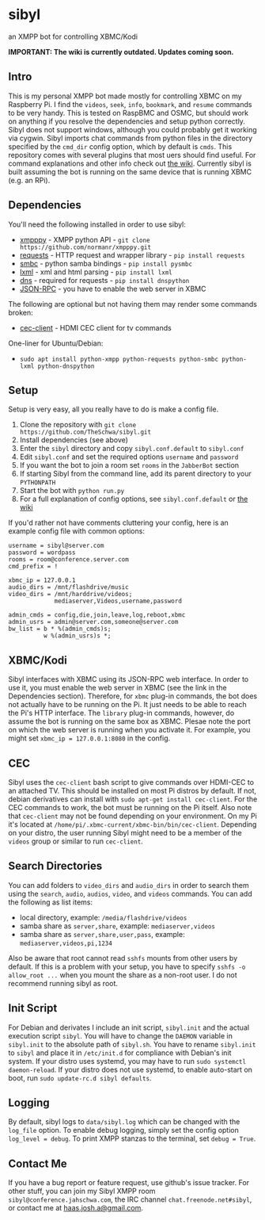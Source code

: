 # sibyl
an XMPP bot for controlling XBMC/Kodi

**IMPORTANT: The wiki is currently outdated. Updates coming soon.**

## Intro
This is my personal XMPP bot made mostly for controlling XBMC on my Raspberry Pi. I find the `videos`, `seek`, `info`, `bookmark`, and `resume` commands to be very handy. This is tested on RaspBMC and OSMC, but should work on anything if you resolve the dependencies and setup python correctly. Sibyl does not support windows, although you could probably get it working via cygwin. Sibyl imports chat commands from python files in the directory specified by the `cmd_dir` config option, which by default is `cmds`. This repository comes with several plugins that most uers should find useful. For command explanations and other info check out [the wiki][1]. Currently sibyl is built assuming the bot is running on the same device that is running XBMC (e.g. an RPi).

## Dependencies
You'll need the following installed in order to use sibyl:
 - [xmpppy][10] - XMPP python API - `git clone https://github.com/normanr/xmpppy.git`
 - [requests][3] - HTTP request and wrapper library - `pip install requests`
 - [smbc][4] - python samba bindings - `pip install pysmbc`
 - [lxml][9] - xml and html parsing - `pip install lxml`
 - [dns][11] - required for requests - `pip install dnspython`
 - [JSON-RPC][6] - you have to enable the web server in XBMC

The following are optional but not having them may render some commands broken:
 - [cec-client][5] - HDMI CEC client for tv commands

One-liner for Ubuntu/Debian:
 - `sudo apt install python-xmpp python-requests python-smbc python-lxml python-dnspython`

## Setup
Setup is very easy, all you really have to do is make a config file.

 1. Clone the repository with `git clone https://github.com/TheSchwa/sibyl.git`
 2. Install dependencies (see above)
 3. Enter the `sibyl` directory and copy `sibyl.conf.default` to `sibyl.conf`
 4. Edit `sibyl.conf` and set the required options `username` and `password`
 5. If you want the bot to join a room set `rooms` in the `JabberBot` section
 6. If starting Sibyl from the command line, add its parent directory to your `PYTHONPATH`
 7. Start the bot with `python run.py`
 8. For a full explanation of config options, see `sibyl.conf.default` or [the wiki][1]

If you'd rather not have comments cluttering your config, here is an example config file with common options:

```
username = sibyl@server.com
password = wordpass
rooms = room@conference.server.com
cmd_prefix = !

xbmc_ip = 127.0.0.1
audio_dirs = /mnt/flashdrive/music
video_dirs = /mnt/harddrive/videos;
             mediaserver,Videos,username,password

admin_cmds = config,die,join,leave,log,reboot,xbmc
admin_usrs = admin@server.com,someone@server.com
bw_list = b * %(admin_cmds)s;
          w %(admin_usrs)s *;
```

## XBMC/Kodi
Sibyl interfaces with XBMC using its JSON-RPC web interface. In order to use it, you must enable the web server in XBMC (see the link in the Dependencies section). Therefore, for `xbmc` plug-in commands, the bot does not actually have to be running on the Pi. It just needs to be able to reach the Pi's HTTP interface. The `library` plug-in commands, however, do assume the bot is running on the same box as XBMC. Plesae note the port on which the web server is running when you activate it. For example, you might set `xbmc_ip = 127.0.0.1:8080` in the config.

## CEC
Sibyl uses the `cec-client` bash script to give commands over HDMI-CEC to an attached TV. This should be installed on most Pi distros by default. If not, debian derivatives can install with `sudo apt-get install cec-client`. For the CEC commands to work, the bot must be running on the Pi itself. Also note that `cec-client` may not be found depending on your environment. On my Pi it's located at `/home/pi/.xbmc-current/xbmc-bin/bin/cec-client`. Depending on your distro, the user running Sibyl might need to be a member of the `videos` group or similar to run `cec-client`.

## Search Directories
You can add folders to `video_dirs` and `audio_dirs` in order to search them using the `search`, `audio`, `audios`, `video`, and `videos` commands. You can add the following as list items:
  - local directory, example: `/media/flashdrive/videos`
  - samba share as `server,share`, example: `mediaserver,videos`
  - samba share as `server,share,user,pass`, example: `mediaserver,videos,pi,1234`


Also be aware that root cannot read `sshfs` mounts from other users by default. If this is a problem with your setup, you have to specify `sshfs -o allow_root ...` when you mount the share as a non-root user. I do not recommend running sibyl as root.

## Init Script
For Debian and derivates I include an init script, `sibyl.init` and the actual execution script `sibyl`. You will have to change the `DAEMON` variable in `sibyl.init` to the absolute path of `sibyl.sh`. You have to rename `sibyl.init` to `sibyl` and place it in `/etc/init.d` for compliance with Debian's init system. If your distro uses systemd, you may have to run `sudo systemctl daemon-reload`. If your distro does not use systemd, to enable auto-start on boot, run `sudo update-rc.d sibyl defaults`.

## Logging
By default, sibyl logs to `data/sibyl.log` which can be changed with the `log_file` option. To enable debug logging, simply set the config option `log_level = debug`. To print XMPP stanzas to the terminal, set `debug = True`.

## Contact Me
If you have a bug report or feature request, use github's issue tracker. For other stuff, you can join my Sibyl XMPP room `sibyl@conference.jahschwa.com`, the IRC channel `chat.freenode.net#sibyl`, or contact me at [haas.josh.a@gmail.com][8].

 [1]: https://github.com/TheSchwa/sibyl/wiki
 [2]: https://thp.io/2007/python-jabberbot/
 [3]: http://docs.python-requests.org/en/latest/
 [4]: https://bitbucket.org/nosklo/pysmbclient/src/057512c24175?at=default
 [5]: http://libcec.pulse-eight.com/
 [6]: http://kodi.wiki/view/Webserver#Enabling_the_webserver
 [7]: https://github.com/antont/pythonjabberbot/tree/master/examples
 [8]: mailto:haas.josh.a@gmail.com
 [9]: http://lxml.de/
 [10]: http://xmpppy.sourceforge.net/
 [11]: http://www.dnspython.org/
